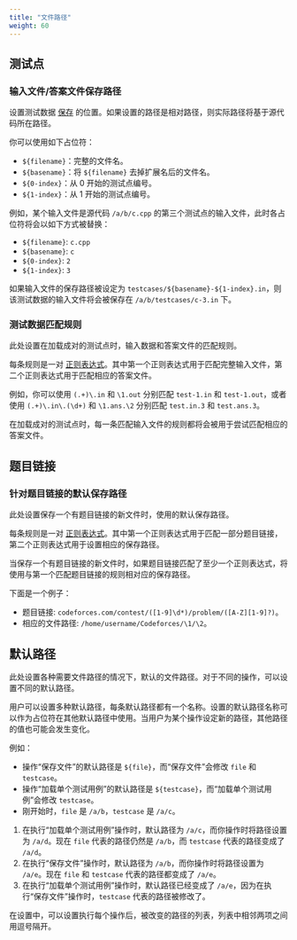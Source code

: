 ```yaml
---
title: "文件路径"
weight: 60
---
```


## 测试点

### 输入文件/答案文件保存路径

设置测试数据 [保存](../actions/_index.zh.md#save-testcases-on-save) 的位置。如果设置的路径是相对路径，则实际路径将基于源代码所在路径。

你可以使用如下占位符：

-   `${filename}`：完整的文件名。
-   `${basename}`：将 `${filename}` 去掉扩展名后的文件名。
-   `${0-index}`：从 0 开始的测试点编号。
-   `${1-index}`：从 1 开始的测试点编号。

例如，某个输入文件是源代码 `/a/b/c.cpp` 的第三个测试点的输入文件，此时各占位符将会以如下方式被替换：

-   `${filename}`: `c.cpp`
-   `${basename}`: `c`
-   `${0-index}`: `2`
-   `${1-index}`: `3`

如果输入文件的保存路径被设定为 `testcases/${basename}-${1-index}.in`，则该测试数据的输入文件将会被保存在 `/a/b/testcases/c-3.in` 下。

### 测试数据匹配规则

此处设置在加载成对的测试点时，输入数据和答案文件的匹配规则。

每条规则是一对 [正则表达式](../general/_index.zh.md#正则表达式)。其中第一个正则表达式用于匹配完整输入文件，第二个正则表达式用于匹配相应的答案文件。

例如，你可以使用 `(.+)\.in` 和 `\1.out` 分别匹配 `test-1.in` 和 `test-1.out`，或者使用 `(.+)\.in\.(\d+)` 和 `\1.ans.\2` 分别匹配 `test.in.3` 和 `test.ans.3`。

在加载成对的测试点时，每一条匹配输入文件的规则都将会被用于尝试匹配相应的答案文件。

## 题目链接

### 针对题目链接的默认保存路径

此处设置保存一个有题目链接的新文件时，使用的默认保存路径。

每条规则是一对 [正则表达式](../general/_index.zh.md#正则表达式)。其中第一个正则表达式用于匹配一部分题目链接，第二个正则表达式用于设置相应的保存路径。

当保存一个有题目链接的新文件时，如果题目链接匹配了至少一个正则表达式，将使用与第一个匹配题目链接的规则相对应的保存路径。

下面是一个例子：

-   题目链接: `codeforces.com/contest/([1-9]\d*)/problem/([A-Z][1-9]?)`。
-   相应的文件路径: `/home/username/Codeforces/\1/\2`。

## 默认路径

此处设置各种需要文件路径的情况下，默认的文件路径。对于不同的操作，可以设置不同的默认路径。

用户可以设置多种默认路径，每条默认路径都有一个名称。设置的默认路径名称可以作为占位符在其他默认路径中使用。当用户为某个操作设定新的路径，其他路径的值也可能会发生变化。

例如：

-   操作“保存文件”的默认路径是 `${file}`，而“保存文件”会修改 `file` 和 `testcase`。
-   操作“加载单个测试用例”的默认路径是 `${testcase}`，而“加载单个测试用例”会修改 `testcase`。
-   刚开始时，`file` 是 `/a/b`，`testcase` 是 `/a/c`。

1.  在执行“加载单个测试用例”操作时，默认路径为 `/a/c`，而你操作时将路径设置为 `/a/d`。现在 `file` 代表的路径仍然是 `/a/b`，而 `testcase` 代表的路径变成了 `/a/d`。
2.  在执行“保存文件”操作时，默认路径为 `/a/b`，而你操作时将路径设置为 `/a/e`。现在 `file` 和 `testcase` 代表的路径都变成了 `/a/e`。
3.  在执行“加载单个测试用例”操作时，默认路径已经变成了 `/a/e`，因为在执行“保存文件”操作时，`testcase` 代表的路径被修改了。

在设置中，可以设置执行每个操作后，被改变的路径的列表，列表中相邻两项之间用逗号隔开。
